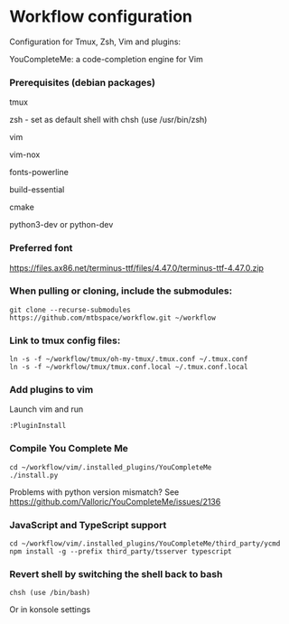 # Workflow configuration
Configuration for Tmux, Zsh, Vim and plugins:

YouCompleteMe: a code-completion engine for Vim


### Prerequisites (debian packages)
tmux

zsh - set as default shell with chsh (use /usr/bin/zsh)

vim

vim-nox

fonts-powerline

build-essential

cmake

python3-dev or python-dev

### Preferred font
https://files.ax86.net/terminus-ttf/files/4.47.0/terminus-ttf-4.47.0.zip


### When pulling or cloning, include the submodules:
```
git clone --recurse-submodules https://github.com/mtbspace/workflow.git ~/workflow
```

### Link to tmux config files:
```
ln -s -f ~/workflow/tmux/oh-my-tmux/.tmux.conf ~/.tmux.conf
ln -s -f ~/workflow/tmux/tmux.conf.local ~/.tmux.conf.local
```

### Add plugins to vim
Launch vim and run 
```
:PluginInstall
```

### Compile You Complete Me
```
cd ~/workflow/vim/.installed_plugins/YouCompleteMe
./install.py
```
Problems with python version mismatch?  See https://github.com/Valloric/YouCompleteMe/issues/2136

### JavaScript and TypeScript support
```
cd ~/workflow/vim/.installed_plugins/YouCompleteMe/third_party/ycmd
npm install -g --prefix third_party/tsserver typescript
```

### Revert shell by switching the shell back to bash
```
chsh (use /bin/bash)
```
Or in konsole settings
